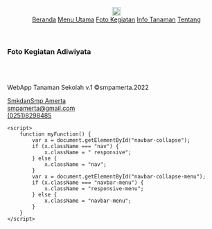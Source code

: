 <!DOCTYPE html>
<html lang="en">

<head>
    <meta charset="UTF-8">
    <meta http-equiv="X-UA-Compatible" content="IE=edge">
    <meta name="viewport" content="width=device-width, initial-scale=1.0">
    <link rel="stylesheet" href="../style2.css">
    <title>SMP Amerta</title>
</head>

<body>
    <div class="page">
        <header>
           <nav class="nav-page">
                <div class="navbar-menu" id="navbar-collapse-menu">
                    <div class="brand">
                        <a href="../daftar_tanaman.md"><img src="../icon/arrow back.svg" alt="" width="20px"></a>
                    </div>
                    <div class="nav-toggle">
                        <a href="javascript:void(0);" class="icon" onclick="myFunction()">
                            <img src="../icon/menu-right-wh.svg" alt=""></a>
                    </div>
                </div>
                <div class="nav" id="navbar-collapse">
                    <a href="../index.md" class="navbar-list">Beranda</a>
                    <a href="../menu_utama.md" class="navbar-list">Menu Utama</a>
                    <a href="../daftar_foto.md" class="navbar-list">Foto Kegiatan</a>
                    <a href="../daftar_tanaman.md" class="navbar-list">Info Tanaman</a>
                    <a href="../tentang.md" class="navbar-list">Tentang</a>
                </div>
            </nav>
        </header>
        <div class="main-page">
            <div class="photo-gallery">
                <div class="title">
                    <h3>Foto Kegiatan Adiwiyata</h3>
                </div>
                <div class="photo-flex">
                    <div class="flex-column">
                        <img src="../img/kegiatan/pangan.jpg" alt="">
                        <img src="../img/kegiatan/kegiatan1.jpg" alt="">
                    </div>
                    <div class="flex-column">
                        <img src="../img/kegiatan/kegiatan2.jpg" alt="">
                        <img src="../img/kegiatan/kegiatan3.jpg" alt="">
                    </div>
                </div>
            </div>
        </div>
        <footer>
            <p class="center">WebApp Tanaman Sekolah v.1 &copy;smpamerta.2022</p>
            <div class="medsos-list">
                <div class="medsos">
                    <div class="medsos-item">
                        <img src="../icon/facebook.png" alt="">
                    </div>
                    <div class="medsos-item">
                        <a href="">SmkdanSmp Amerta</a>
                    </div>
                </div>
                <div class="medsos">
                    <div class="medsos-item">
                        <img src="../icon/gmail.png" alt="">
                    </div>
                    <div class="medsos-item">
                        <a href="">smpamerta@gmail.com</a>
                    </div>
                </div>
                <div class="medsos">
                    <div class="medsos-item">
                        <img src="../icon/telepone.png" alt="">
                    </div>
                    <div class="medsos-item">
                        <a href="">(0251)8298485</a>
                    </div>
                </div>
            </div>
        </footer>
    </div>
    </div>


    <script>
        function myFunction() {
            var x = document.getElementById("navbar-collapse");
            if (x.className === "nav") {
                x.className = " responsive";
            } else {
                x.className = "nav";
            }
            var x = document.getElementById("navbar-collapse-menu");
            if (x.className === "navbar-menu") {
                x.className = "responsive-menu";
            } else {
                x.className = "navbar-menu";
            }
        }
    </script>
</body>

</html>